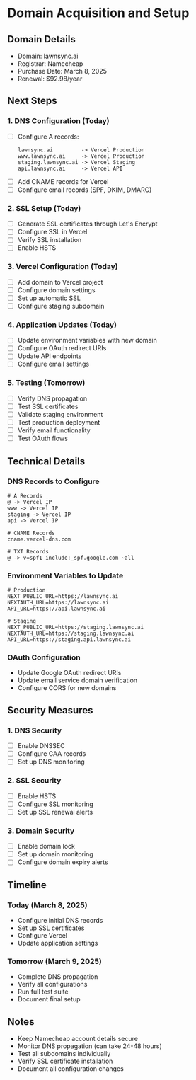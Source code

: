 # Domain Acquisition and Setup

## Domain Details
- Domain: lawnsync.ai
- Registrar: Namecheap
- Purchase Date: March 8, 2025
- Renewal: $92.98/year

## Next Steps

### 1. DNS Configuration (Today)
- [ ] Configure A records:
  ```
  lawnsync.ai         -> Vercel Production
  www.lawnsync.ai     -> Vercel Production
  staging.lawnsync.ai -> Vercel Staging
  api.lawnsync.ai     -> Vercel API
  ```
- [ ] Add CNAME records for Vercel
- [ ] Configure email records (SPF, DKIM, DMARC)

### 2. SSL Setup (Today)
- [ ] Generate SSL certificates through Let's Encrypt
- [ ] Configure SSL in Vercel
- [ ] Verify SSL installation
- [ ] Enable HSTS

### 3. Vercel Configuration (Today)
- [ ] Add domain to Vercel project
- [ ] Configure domain settings
- [ ] Set up automatic SSL
- [ ] Configure staging subdomain

### 4. Application Updates (Today)
- [ ] Update environment variables with new domain
- [ ] Configure OAuth redirect URIs
- [ ] Update API endpoints
- [ ] Configure email settings

### 5. Testing (Tomorrow)
- [ ] Verify DNS propagation
- [ ] Test SSL certificates
- [ ] Validate staging environment
- [ ] Test production deployment
- [ ] Verify email functionality
- [ ] Test OAuth flows

## Technical Details

### DNS Records to Configure
```
# A Records
@ -> Vercel IP
www -> Vercel IP
staging -> Vercel IP
api -> Vercel IP

# CNAME Records
cname.vercel-dns.com

# TXT Records
@ -> v=spf1 include:_spf.google.com ~all
```

### Environment Variables to Update
```env
# Production
NEXT_PUBLIC_URL=https://lawnsync.ai
NEXTAUTH_URL=https://lawnsync.ai
API_URL=https://api.lawnsync.ai

# Staging
NEXT_PUBLIC_URL=https://staging.lawnsync.ai
NEXTAUTH_URL=https://staging.lawnsync.ai
API_URL=https://staging.api.lawnsync.ai
```

### OAuth Configuration
- Update Google OAuth redirect URIs
- Update email service domain verification
- Configure CORS for new domains

## Security Measures

### 1. DNS Security
- [ ] Enable DNSSEC
- [ ] Configure CAA records
- [ ] Set up DNS monitoring

### 2. SSL Security
- [ ] Enable HSTS
- [ ] Configure SSL monitoring
- [ ] Set up SSL renewal alerts

### 3. Domain Security
- [ ] Enable domain lock
- [ ] Set up domain monitoring
- [ ] Configure domain expiry alerts

## Timeline

### Today (March 8, 2025)
- Configure initial DNS records
- Set up SSL certificates
- Configure Vercel
- Update application settings

### Tomorrow (March 9, 2025)
- Complete DNS propagation
- Verify all configurations
- Run full test suite
- Document final setup

## Notes
- Keep Namecheap account details secure
- Monitor DNS propagation (can take 24-48 hours)
- Test all subdomains individually
- Verify SSL certificate installation
- Document all configuration changes